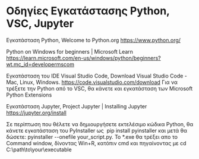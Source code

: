 
# Οδηγίες Εγκατάστασης Python, VSC, Jupyter

Eγκατάσταση Python, Welcome to Python.org https://www.python.org/

Python on Windows for beginners | Microsoft Learn https://learn.microsoft.com/en-us/windows/python/beginners?wt.mc_id=developermscom

Εγκατάσταση του IDE Visual Studio Code, Download Visual Studio Code - Mac, Linux, Windows. https://code.visualstudio.com/download 
Για να τρέξετε την Python από το VSC, θα κάνετε και εγκατάσταση των Microsoft Python Extensions

Εγκατάσταση Jupyter, Project Jupyter | Installing Jupyter https://jupyter.org/install

Σε περίπτωση που θέλετε να δημιουργήσετε εκτελέσιμο κώδικα Python, θα κάνετε εγκατάσταση του PyInstaller ως 
pip install pyinstaller και μετά θα δώσετε: pyinstaller --onefile your_script.py. To *.exe θα τρέξει απο το Command window, δίνοντας Win+R, κατόπιν cmd και πηγαίνοντας με cd C:\path\to\your\executable
